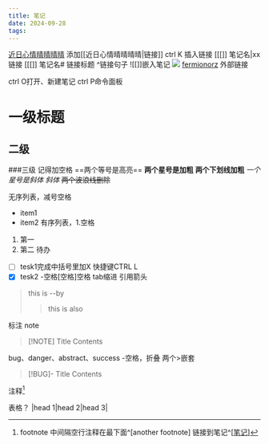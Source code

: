 ```yaml
---
title: 笔记
date: 2024-09-28
tags:
---
```

[近日心情晴晴晴晴](近日心情晴晴晴晴.md)
添加[[近日心情晴晴晴晴|链接]]
 ctrl K 插入链接
[[[]] 笔记名|xx   链接
[[[]] 笔记名# 链接标题   ^链接句子
![[]]嵌入笔记
![](近日心情晴晴晴晴.md#^b5b0bb)
[fermionorz](http://fermionorz.github.io/blog/)
外部链接[]()


ctrl O打开、新建笔记
ctrl P命令面板

# 一级标题
## 二级
###三级
记得加空格
==两个等号是高亮==
**两个星号是加粗**
__两个下划线加粗__
*一个星号是斜体*
_斜体_
~~两个波浪线删除~~

无序列表，减号空格
- item1
- item2
有序列表，1.空格
1. 第一
2. 第二
待办
- [ ] tesk1完成中括号里加X
快捷键CTRL L
- [x] tesk2
-空格[空格]空格
tab缩进
引用箭头
>this is
>--by
>>this is also

标注
note
> [!NOTE] Title
> Contents

bug、danger、abstract、success
-空格，折叠
两个>嵌套
> [!BUG]- Title
> Contents

注释[^1]

[^1]:footnote
中间隔空行注释在最下面^[another footnote]
链接到笔记^[[笔记](笔记.md)]

表格？
 |head 1|head 2|head 3|
 
 
 
